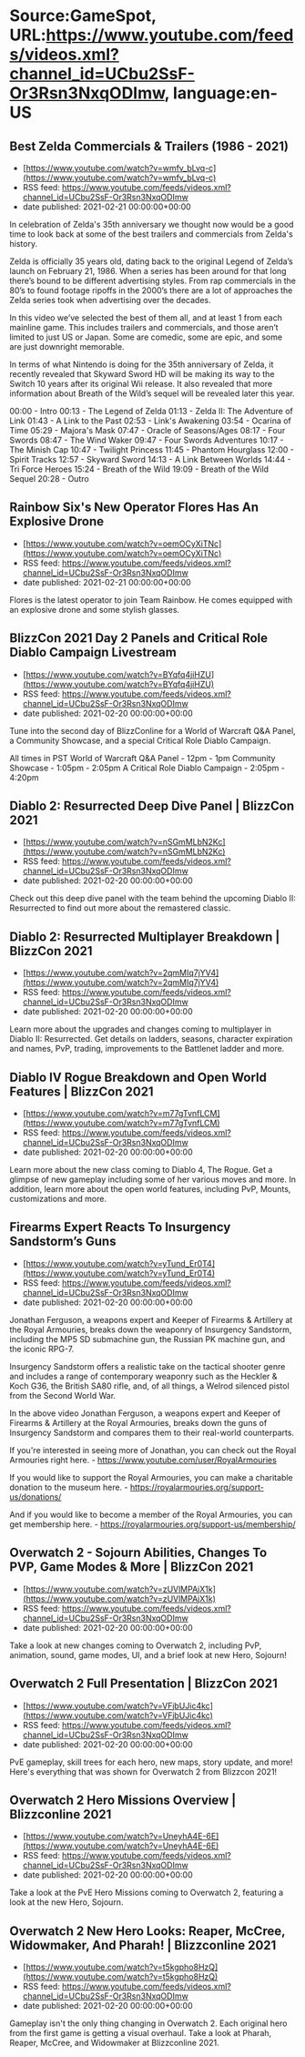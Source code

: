 # Source:GameSpot, URL:https://www.youtube.com/feeds/videos.xml?channel_id=UCbu2SsF-Or3Rsn3NxqODImw, language:en-US

## Best Zelda Commercials & Trailers (1986 - 2021)
 - [https://www.youtube.com/watch?v=wmfv_bLvq-c](https://www.youtube.com/watch?v=wmfv_bLvq-c)
 - RSS feed: https://www.youtube.com/feeds/videos.xml?channel_id=UCbu2SsF-Or3Rsn3NxqODImw
 - date published: 2021-02-21 00:00:00+00:00

In celebration of Zelda's 35th anniversary we thought now would be a good time to look back at some of the best trailers and commercials from Zelda's history.

Zelda is officially 35 years old, dating back to the original Legend of Zelda’s launch on February 21, 1986. When a series has been around for that long there’s bound to be different advertising styles. From rap commercials in the 80’s to found footage ripoffs in the 2000’s there are a lot of approaches the Zelda series took when advertising over the decades.

In this video we’ve selected the best of them all, and at least 1 from each mainline game. This includes trailers and commercials, and those aren’t limited to just US or Japan. Some are comedic, some are epic, and some are just downright memorable.

In terms of what Nintendo is doing for the 35th anniversary of Zelda, it recently revealed that Skyward Sword HD will be making its way to the Switch 10 years after its original Wii release. It also revealed that more information about Breath of the Wild’s sequel will be revealed later this year.

00:00 - Intro
00:13 - The Legend of Zelda
01:13 - Zelda II: The Adventure of Link
01:43 - A Link to the Past
02:53 - Link's Awakening
03:54 - Ocarina of Time
05:29 - Majora's Mask
07:47 - Oracle of Seasons/Ages
08:17 - Four Swords
08:47 - The Wind Waker
09:47 - Four Swords Adventures
10:17 - The Minish Cap
10:47 - Twilight Princess
11:45 - Phantom Hourglass
12:00 - Spirit Tracks
12:57 - Skyward Sword
14:13 - A Link Between Worlds
14:44 - Tri Force Heroes
15:24 - Breath of the Wild
19:09 - Breath of the Wild Sequel
20:28 - Outro

## Rainbow Six's New Operator Flores Has An Explosive Drone
 - [https://www.youtube.com/watch?v=oemOCyXiTNc](https://www.youtube.com/watch?v=oemOCyXiTNc)
 - RSS feed: https://www.youtube.com/feeds/videos.xml?channel_id=UCbu2SsF-Or3Rsn3NxqODImw
 - date published: 2021-02-21 00:00:00+00:00

Flores is the latest operator to join Team Rainbow. He comes equipped with an explosive drone and some stylish glasses.

## BlizzCon 2021 Day 2 Panels and Critical Role Diablo Campaign Livestream
 - [https://www.youtube.com/watch?v=BYqfq4jiHZU](https://www.youtube.com/watch?v=BYqfq4jiHZU)
 - RSS feed: https://www.youtube.com/feeds/videos.xml?channel_id=UCbu2SsF-Or3Rsn3NxqODImw
 - date published: 2021-02-20 00:00:00+00:00

Tune into the second day of BlizzConline for a World of Warcraft Q&A Panel, a Community Showcase, and a special Critical Role Diablo Campaign.

All times in PST
World of Warcraft Q&A Panel - 12pm - 1pm
Community Showcase - 1:05pm - 2:05pm
A Critical Role Diablo Campaign - 2:05pm - 4:20pm

## Diablo 2: Resurrected Deep Dive Panel | BlizzCon 2021
 - [https://www.youtube.com/watch?v=nSGmMLbN2Kc](https://www.youtube.com/watch?v=nSGmMLbN2Kc)
 - RSS feed: https://www.youtube.com/feeds/videos.xml?channel_id=UCbu2SsF-Or3Rsn3NxqODImw
 - date published: 2021-02-20 00:00:00+00:00

Check out this deep dive panel with the team behind the upcoming Diablo II: Resurrected to find out more about the remastered classic.

## Diablo 2: Resurrected Multiplayer Breakdown | BlizzCon 2021
 - [https://www.youtube.com/watch?v=2qmMIq7jYV4](https://www.youtube.com/watch?v=2qmMIq7jYV4)
 - RSS feed: https://www.youtube.com/feeds/videos.xml?channel_id=UCbu2SsF-Or3Rsn3NxqODImw
 - date published: 2021-02-20 00:00:00+00:00

Learn more about the upgrades and changes coming to multiplayer in Diablo II: Resurrected. Get details on ladders, seasons, character expiration and names, PvP, trading, improvements to the Battlenet ladder and more.

## Diablo IV Rogue Breakdown and Open World Features | BlizzCon 2021
 - [https://www.youtube.com/watch?v=m77gTvnfLCM](https://www.youtube.com/watch?v=m77gTvnfLCM)
 - RSS feed: https://www.youtube.com/feeds/videos.xml?channel_id=UCbu2SsF-Or3Rsn3NxqODImw
 - date published: 2021-02-20 00:00:00+00:00

Learn more about the new class coming to Diablo 4, The Rogue. Get a glimpse of new gameplay including some of her various moves and more. In addition, learn more about the open world features, including PvP, Mounts, customizations and more.

## Firearms Expert Reacts To Insurgency Sandstorm’s Guns
 - [https://www.youtube.com/watch?v=yTund_Er0T4](https://www.youtube.com/watch?v=yTund_Er0T4)
 - RSS feed: https://www.youtube.com/feeds/videos.xml?channel_id=UCbu2SsF-Or3Rsn3NxqODImw
 - date published: 2021-02-20 00:00:00+00:00

Jonathan Ferguson, a weapons expert and Keeper of Firearms & Artillery at the Royal Armouries, breaks down the weaponry of Insurgency Sandstorm, including the MP5 SD submachine gun, the Russian PK machine gun, and the iconic RPG-7.

Insurgency Sandstorm offers a realistic take on the tactical shooter genre and includes a range of contemporary weaponry such as the Heckler & Koch G36, the British SA80 rifle, and, of all things, a Welrod silenced pistol from the Second World War.

In the above video Jonathan Ferguson, a weapons expert and Keeper of Firearms & Artillery at the Royal Armouries, breaks down the guns of Insurgency Sandstorm and compares them to their real-world counterparts.

If you're interested in seeing more of Jonathan, you can check out the Royal Armouries right here. - https://www.youtube.com/user/RoyalArmouries

If you would like to support the Royal Armouries, you can make a charitable donation to the museum here. - https://royalarmouries.org/support-us/donations/

And if you would like to become a member of the Royal Armouries, you can get membership here. - https://royalarmouries.org/support-us/membership/

## Overwatch 2 - Sojourn Abilities, Changes To PVP, Game Modes & More | BlizzCon 2021
 - [https://www.youtube.com/watch?v=zUVlMPAjX1k](https://www.youtube.com/watch?v=zUVlMPAjX1k)
 - RSS feed: https://www.youtube.com/feeds/videos.xml?channel_id=UCbu2SsF-Or3Rsn3NxqODImw
 - date published: 2021-02-20 00:00:00+00:00

Take a look at new changes coming to Overwatch 2, including PvP, animation, sound, game modes, UI, and a brief look at new Hero, Sojourn!

## Overwatch 2 Full Presentation | BlizzCon 2021
 - [https://www.youtube.com/watch?v=VFjbUJic4kc](https://www.youtube.com/watch?v=VFjbUJic4kc)
 - RSS feed: https://www.youtube.com/feeds/videos.xml?channel_id=UCbu2SsF-Or3Rsn3NxqODImw
 - date published: 2021-02-20 00:00:00+00:00

PvE gameplay, skill trees for each hero, new maps, story update, and more! Here's everything that was shown for Overwatch 2 from Blizzcon 2021!

## Overwatch 2 Hero Missions Overview | Blizzconline 2021
 - [https://www.youtube.com/watch?v=UneyhA4E-6E](https://www.youtube.com/watch?v=UneyhA4E-6E)
 - RSS feed: https://www.youtube.com/feeds/videos.xml?channel_id=UCbu2SsF-Or3Rsn3NxqODImw
 - date published: 2021-02-20 00:00:00+00:00

Take a look at the PvE Hero Missions coming to Overwatch 2, featuring a look at the new Hero, 
Sojourn.

## Overwatch 2 New Hero Looks: Reaper, McCree, Widowmaker, And Pharah! | Blizzconline 2021
 - [https://www.youtube.com/watch?v=t5kgpho8HzQ](https://www.youtube.com/watch?v=t5kgpho8HzQ)
 - RSS feed: https://www.youtube.com/feeds/videos.xml?channel_id=UCbu2SsF-Or3Rsn3NxqODImw
 - date published: 2021-02-20 00:00:00+00:00

Gameplay isn't the only thing changing in Overwatch 2. Each original hero from the first game is getting a visual overhaul. Take a look at Pharah, Reaper, McCree, and Widowmaker at Blizzconline 2021.

